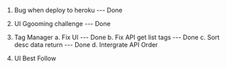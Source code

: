 1. Bug when deploy to heroku --- Done

2. UI Ggooming challenge --- Done

3. Tag Manager
   a. Fix UI --- Done
   b. Fix API get list tags --- Done
   c. Sort desc data return --- Done
   d. Intergrate API Order

4. UI Best Follow
